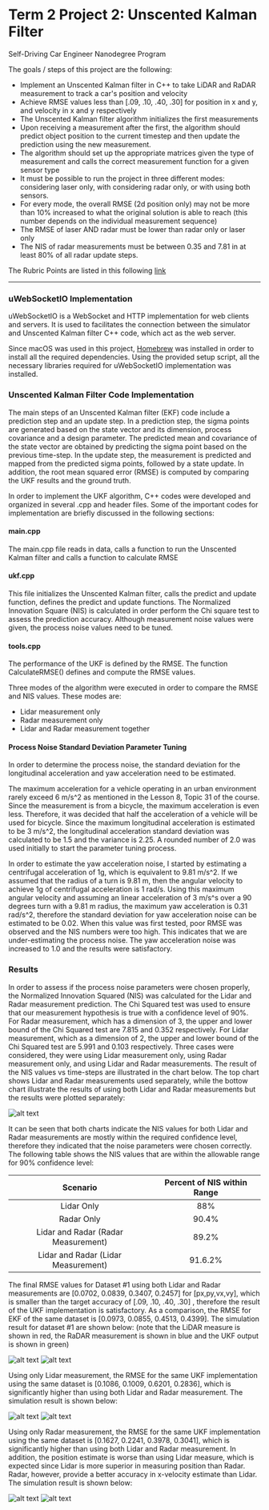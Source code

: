 # **Term 2 Project 2: Unscented Kalman Filter**
Self-Driving Car Engineer Nanodegree Program

The goals / steps of this project are the following:

* Implement an Unscented Kalman filter in C++ to take LiDAR and RaDAR measurement to track a car's position and velocity
* Achieve RMSE values less than [.09, .10, .40, .30] for position in x and y, and velocity in x and y respectively
* The Unscented Kalman filter algorithm initializes the first measurements
* Upon receiving a measurement after the first, the algorithm should predict object position to the current timestep and then update the prediction using the new measurement.
* The algorithm should set up the appropriate matrices given the type of measurement and calls the correct measurement function for a given sensor type
* It must be possible to run the project in three different modes: considering laser only, with considering radar only, or with using both sensors.
* For every mode, the overall RMSE (2d position only) may not be more than 10% increased to what the original solution is able to reach (this number depends on the individual measurement sequence)
* The RMSE of laser AND radar must be lower than radar only or laser only
* The NIS of radar measurements must be between 0.35 and 7.81 in at least 80% of all radar update steps.

[//]: # (Image References)

[image1]: ./images/L_Only_Overview.png "L_Only_Overview"
[image2]: ./images/L_Only_closeup.png "L_Only_closeup"
[image3]: ./images/R_Only_Overview.png "R_Only_Overview"
[image4]: ./images/R_Only_closeup.png "R_Only_closeup"
[image5]: ./images/R_and_L_Overview.png "R_and_L_Overview"
[image6]: ./images/R_and_L_closeup.png "R_and_L_closeup"
[image7]: ./images/NIS_Values.png "NIS_Values"


The Rubric Points are listed in this following [link](https://review.udacity.com/#!/rubrics/783/view)   

---

### uWebSocketIO Implementation

uWebSocketIO is a WebSocket and HTTP implementation for web clients and servers.  It is used to facilitates the connection between the simulator and Unscented Kalman filter C++ code, which act as the web server.

Since macOS was used in this project, [Homebrew](http://brew.sh) was installed in order to install all the required dependencies.  Using the provided setup script, all the necessary libraries required for uWebSocketIO implementation was installed. 

### Unscented Kalman Filter Code Implementation

The main steps of an Unscented Kalman filter (EKF) code include a prediction step and an update step.  In a prediction step, the sigma points are generated based on the state vector and its dimension, process covariance and a design parameter.  The predicted mean and covariance of the state vector are obtained by predicting the sigma point based on the previous time-step.  In the update step, the measurement is predicted and mapped from the predicted sigma points, followed by a state update.  In addition, the root mean squared error (RMSE) is computed by comparing the UKF results and the ground truth.  

In order to implement the UKF algorithm, C++ codes were developed and organized in several .cpp and header files. Some of the important codes for implementation are briefly discussed in the following sections: 

#### main.cpp
The main.cpp file reads in data, calls a function to run the Unscented Kalman filter and calls a function to calculate RMSE

#### ukf.cpp
This file initializes the Unscented Kalman filter, calls the predict and update function, defines the predict and update functions. The Normalized Innovation Square (NIS) is calculated in order perform the Chi square test to assess the prediction accuracy.  Although measurement noise values were given, the process noise values need to be tuned.

#### tools.cpp
The performance of the UKF is defined by the RMSE. The function CalculateRMSE() defines and compute the RMSE values.

Three modes of the algorithm were executed in order to compare the RMSE and NIS values.  These modes are:
* Lidar measurement only
* Radar measurement only
* Lidar and Radar measurement together

#### Process Noise Standard Deviation Parameter Tuning
In order to determine the process noise, the standard deviation for the longitudinal acceleration and yaw acceleration need to be estimated.  

The maximum acceleration for a vehicle operating in an urban environment rarely exceed 6 m/s^2 as mentioned in the Lesson 8, Topic 31 of the course.  Since the measurement is from a bicycle, the maximum acceleration is even less.  Therefore, it was decided that half the acceleration of a vehicle will be used for bicycle.  Since the maximum longitudinal acceleration is estimated to be 3 m/s^2, the longitudinal acceleration standard deviation was calculated to be 1.5 and the variance is 2.25.  A rounded number of 2.0 was used initially to start the parameter tuning process.  

In order to estimate the yaw acceleration noise, I started by estimating a centrifugal acceleration of 1g, which is equivalent to 9.81 m/s^2.  If we assumed that the radius of a turn is 9.81 m, then the angular velocity to achieve 1g of centrifugal acceleration is 1 rad/s.  Using this maximum angular velocity and assuming an linear acceleration of 3 m/s^s over a 90 degrees turn with a 9.81 m radius, the maximum yaw acceleration is 0.31 rad/s^2, therefore the standard deviation for yaw acceleration noise can be estimated to be 0.02.  When this value was first tested, poor RMSE was observed and the NIS numbers were too high.  This indicates that we are under-estimating the process noise.  The yaw acceleration noise was increased to 1.0 and the results were satisfactory.

### Results

In order to assess if the process noise parameters were chosen properly, the Normalized Innovation Squared (NIS) was calculated for the Lidar and Radar measurement prediction.  The Chi Squared test was used to ensure that our measurement hypothesis is true with a confidence level of 90%.  For Radar measurement, which has a dimension of 3, the upper and lower bound of the Chi Squared test are 7.815 and 0.352 respectively.  For Lidar measurement, which as a dimension of 2, the upper and lower bound of the Chi Squared test are 5.991 and 0.103 respectively.  Three cases were considered, they were using Lidar measurement only, using Radar measurement only, and using Lidar and Radar measurements.  The result of the NIS values vs time-steps are illustrated in the chart below.  The top chart shows Lidar and Radar measurements used separately, while the bottow chart illustrate the results of using both Lidar and Radar measurements but the results were plotted separately:

![alt text][image7]

It can be seen that both charts indicate the NIS values for both Lidar and Radar measurements are mostly within the required confidence level, therefore they indicated that the noise parameters were chosen correctly.  The following table shows the NIS values that are within the allowable range for 90% confidence level:

| Scenario         		|     Percent of NIS within Range	        					|    
|:---------------------:|:-------------------------------------:|
| Lidar Only         		| 88%  							|   
| Radar Only     	| 90.4% 	|
| Lidar and Radar (Radar Measurement)     	| 89.2% 	|
| Lidar and Radar (Lidar Measurement)     	| 91.6.2% 	|

The final RMSE values for Dataset #1 using both Lidar and Radar measurements are [0.0702, 0.0839, 0.3407, 0.2457] for [px,py,vx,vy], which is smaller than the target accuracy of [.09, .10, .40, .30] , therefore the result of the UKF implementation is satisfactory.  As a comparison, the RMSE for EKF of the same dataset is [0.0973, 0.0855, 0.4513, 0.4399].  The simulation result for dataset #1 are shown below: (note that the LiDAR measure is shown in red, the RaDAR measurement is shown in blue and the UKF output is shown in green)

![alt text][image5]
![alt text][image6]

Using only Lidar measurement, the RMSE for the same UKF implementation using the same dataset is [0.1086, 0.1009, 0.6201, 0.2836], which is significantly higher than using both Lidar and Radar measurement.  The simulation result is shown below:

![alt text][image1]
![alt text][image2]

Using only Radar measurement, the RMSE for the same UKF implementation using the same dataset is [0.1627, 0.2241, 0.3978, 0.3041], which is significantly higher than using both Lidar and Radar measurement.  In addition, the position estimate is worse than using Lidar measure, which is expected since Lidar is more superior in measuring position than Radar.  Radar, however, provide a better accuracy in x-velocity estimate than Lidar.  The simulation result is shown below:

![alt text][image3]
![alt text][image4]







